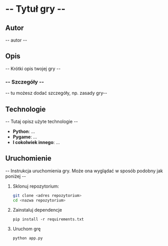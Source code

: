 # -- Tytuł gry --

## Autor

-- autor -- 

## Opis

-- Krótki opis twojej gry --

### -- Szczegóły --

-- tu możesz dodać szczegóły, np. zasady gry--


## Technologie

-- Tutaj opisz użyte technologie --

- **Python**: ...
- **Pygame**: ...
- **I cokolwiek innego**: ...

## Uruchomienie

-- Instrukcja uruchomienia gry. Może ona wyglądać w sposób podobny jak poniżej --

1. Sklonuj repozytorium:
   
    ```sh
    git clone <adres repozytorium>
    cd <nazwa repozytorium>
    ```

2. Zainstaluj dependencje
    ```
    pip install -r requirements.txt
    ```

3. Uruchom grę
    ```
    python app.py
    ```